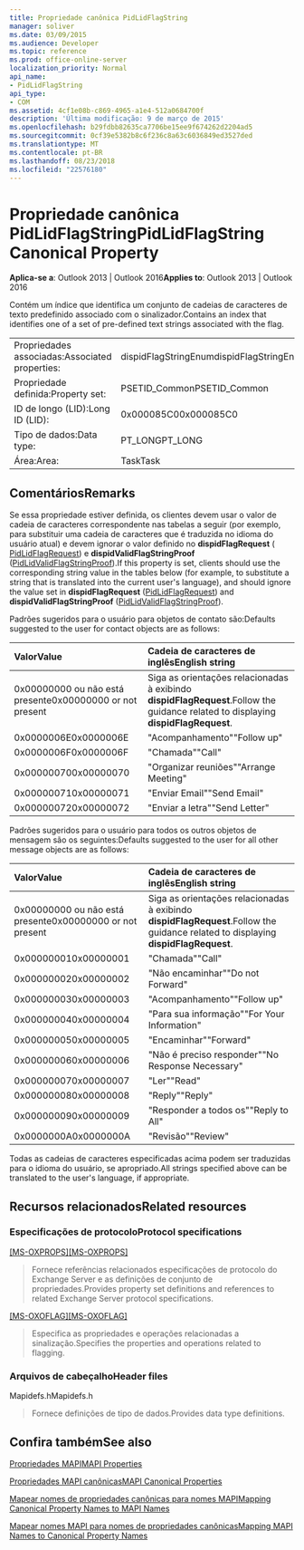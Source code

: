 ```yaml
---
title: Propriedade canônica PidLidFlagString
manager: soliver
ms.date: 03/09/2015
ms.audience: Developer
ms.topic: reference
ms.prod: office-online-server
localization_priority: Normal
api_name:
- PidLidFlagString
api_type:
- COM
ms.assetid: 4cf1e08b-c869-4965-a1e4-512a0684700f
description: 'Última modificação: 9 de março de 2015'
ms.openlocfilehash: b29fdbb82635ca7706be15ee9f674262d2204ad5
ms.sourcegitcommit: 0cf39e5382b8c6f236c8a63c6036849ed3527ded
ms.translationtype: MT
ms.contentlocale: pt-BR
ms.lasthandoff: 08/23/2018
ms.locfileid: "22576180"
---
```

# <a name="pidlidflagstring-canonical-property"></a><span data-ttu-id="0b256-103">Propriedade canônica PidLidFlagString</span><span class="sxs-lookup"><span data-stu-id="0b256-103">PidLidFlagString Canonical Property</span></span>

  
  
<span data-ttu-id="0b256-104">**Aplica-se a**: Outlook 2013 | Outlook 2016</span><span class="sxs-lookup"><span data-stu-id="0b256-104">**Applies to**: Outlook 2013 | Outlook 2016</span></span> 
  
<span data-ttu-id="0b256-105">Contém um índice que identifica um conjunto de cadeias de caracteres de texto predefinido associado com o sinalizador.</span><span class="sxs-lookup"><span data-stu-id="0b256-105">Contains an index that identifies one of a set of pre-defined text strings associated with the flag.</span></span>
  
|||
|:-----|:-----|
|<span data-ttu-id="0b256-106">Propriedades associadas:</span><span class="sxs-lookup"><span data-stu-id="0b256-106">Associated properties:</span></span>  <br/> |<span data-ttu-id="0b256-107">dispidFlagStringEnum</span><span class="sxs-lookup"><span data-stu-id="0b256-107">dispidFlagStringEnum</span></span>  <br/> |
|<span data-ttu-id="0b256-108">Propriedade definida:</span><span class="sxs-lookup"><span data-stu-id="0b256-108">Property set:</span></span>  <br/> |<span data-ttu-id="0b256-109">PSETID_Common</span><span class="sxs-lookup"><span data-stu-id="0b256-109">PSETID_Common</span></span>  <br/> |
|<span data-ttu-id="0b256-110">ID de longo (LID):</span><span class="sxs-lookup"><span data-stu-id="0b256-110">Long ID (LID):</span></span>  <br/> |<span data-ttu-id="0b256-111">0x000085C0</span><span class="sxs-lookup"><span data-stu-id="0b256-111">0x000085C0</span></span>  <br/> |
|<span data-ttu-id="0b256-112">Tipo de dados:</span><span class="sxs-lookup"><span data-stu-id="0b256-112">Data type:</span></span>  <br/> |<span data-ttu-id="0b256-113">PT_LONG</span><span class="sxs-lookup"><span data-stu-id="0b256-113">PT_LONG</span></span>  <br/> |
|<span data-ttu-id="0b256-114">Área:</span><span class="sxs-lookup"><span data-stu-id="0b256-114">Area:</span></span>  <br/> |<span data-ttu-id="0b256-115">Task</span><span class="sxs-lookup"><span data-stu-id="0b256-115">Task</span></span>  <br/> |
   
## <a name="remarks"></a><span data-ttu-id="0b256-116">Comentários</span><span class="sxs-lookup"><span data-stu-id="0b256-116">Remarks</span></span>

<span data-ttu-id="0b256-117">Se essa propriedade estiver definida, os clientes devem usar o valor de cadeia de caracteres correspondente nas tabelas a seguir (por exemplo, para substituir uma cadeia de caracteres que é traduzida no idioma do usuário atual) e devem ignorar o valor definido no **dispidFlagRequest** ([ PidLidFlagRequest](pidlidflagrequest-canonical-property.md)) e **dispidValidFlagStringProof** ([PidLidValidFlagStringProof](pidlidvalidflagstringproof-canonical-property.md)).</span><span class="sxs-lookup"><span data-stu-id="0b256-117">If this property is set, clients should use the corresponding string value in the tables below (for example, to substitute a string that is translated into the current user's language), and should ignore the value set in **dispidFlagRequest** ([PidLidFlagRequest](pidlidflagrequest-canonical-property.md)) and **dispidValidFlagStringProof** ([PidLidValidFlagStringProof](pidlidvalidflagstringproof-canonical-property.md)).</span></span> 
  
<span data-ttu-id="0b256-118">Padrões sugeridos para o usuário para objetos de contato são:</span><span class="sxs-lookup"><span data-stu-id="0b256-118">Defaults suggested to the user for contact objects are as follows:</span></span>
  
|<span data-ttu-id="0b256-119">**Valor**</span><span class="sxs-lookup"><span data-stu-id="0b256-119">**Value**</span></span>|<span data-ttu-id="0b256-120">**Cadeia de caracteres de inglês**</span><span class="sxs-lookup"><span data-stu-id="0b256-120">**English string**</span></span>|
|:-----|:-----|
|<span data-ttu-id="0b256-121">0x00000000 ou não está presente</span><span class="sxs-lookup"><span data-stu-id="0b256-121">0x00000000 or not present</span></span>  <br/> | <span data-ttu-id="0b256-122">Siga as orientações relacionadas à exibindo **dispidFlagRequest**.</span><span class="sxs-lookup"><span data-stu-id="0b256-122">Follow the guidance related to displaying **dispidFlagRequest**.</span></span>  <br/> |
|<span data-ttu-id="0b256-123">0x0000006E</span><span class="sxs-lookup"><span data-stu-id="0b256-123">0x0000006E</span></span>  <br/> |<span data-ttu-id="0b256-124">"Acompanhamento"</span><span class="sxs-lookup"><span data-stu-id="0b256-124">"Follow up"</span></span>  <br/> |
|<span data-ttu-id="0b256-125">0x0000006F</span><span class="sxs-lookup"><span data-stu-id="0b256-125">0x0000006F</span></span>  <br/> |<span data-ttu-id="0b256-126">"Chamada"</span><span class="sxs-lookup"><span data-stu-id="0b256-126">"Call"</span></span>  <br/> |
|<span data-ttu-id="0b256-127">0x00000070</span><span class="sxs-lookup"><span data-stu-id="0b256-127">0x00000070</span></span>  <br/> |<span data-ttu-id="0b256-128">"Organizar reuniões"</span><span class="sxs-lookup"><span data-stu-id="0b256-128">"Arrange Meeting"</span></span>  <br/> |
|<span data-ttu-id="0b256-129">0x00000071</span><span class="sxs-lookup"><span data-stu-id="0b256-129">0x00000071</span></span>  <br/> |<span data-ttu-id="0b256-130">"Enviar Email"</span><span class="sxs-lookup"><span data-stu-id="0b256-130">"Send Email"</span></span>  <br/> |
|<span data-ttu-id="0b256-131">0x00000072</span><span class="sxs-lookup"><span data-stu-id="0b256-131">0x00000072</span></span>  <br/> |<span data-ttu-id="0b256-132">"Enviar a letra"</span><span class="sxs-lookup"><span data-stu-id="0b256-132">"Send Letter"</span></span>  <br/> |
   
<span data-ttu-id="0b256-133">Padrões sugeridos para o usuário para todos os outros objetos de mensagem são os seguintes:</span><span class="sxs-lookup"><span data-stu-id="0b256-133">Defaults suggested to the user for all other message objects are as follows:</span></span>
  
|<span data-ttu-id="0b256-134">**Valor**</span><span class="sxs-lookup"><span data-stu-id="0b256-134">**Value**</span></span>|<span data-ttu-id="0b256-135">**Cadeia de caracteres de inglês**</span><span class="sxs-lookup"><span data-stu-id="0b256-135">**English string**</span></span>|
|:-----|:-----|
|<span data-ttu-id="0b256-136">0x00000000 ou não está presente</span><span class="sxs-lookup"><span data-stu-id="0b256-136">0x00000000 or not present</span></span>  <br/> | <span data-ttu-id="0b256-137">Siga as orientações relacionadas à exibindo **dispidFlagRequest**.</span><span class="sxs-lookup"><span data-stu-id="0b256-137">Follow the guidance related to displaying **dispidFlagRequest**.</span></span>  <br/> |
|<span data-ttu-id="0b256-138">0x00000001</span><span class="sxs-lookup"><span data-stu-id="0b256-138">0x00000001</span></span>  <br/> |<span data-ttu-id="0b256-139">"Chamada"</span><span class="sxs-lookup"><span data-stu-id="0b256-139">"Call"</span></span>  <br/> |
|<span data-ttu-id="0b256-140">0x00000002</span><span class="sxs-lookup"><span data-stu-id="0b256-140">0x00000002</span></span>  <br/> |<span data-ttu-id="0b256-141">"Não encaminhar"</span><span class="sxs-lookup"><span data-stu-id="0b256-141">"Do not Forward"</span></span>  <br/> |
|<span data-ttu-id="0b256-142">0x00000003</span><span class="sxs-lookup"><span data-stu-id="0b256-142">0x00000003</span></span>  <br/> |<span data-ttu-id="0b256-143">"Acompanhamento"</span><span class="sxs-lookup"><span data-stu-id="0b256-143">"Follow up"</span></span>  <br/> |
|<span data-ttu-id="0b256-144">0x00000004</span><span class="sxs-lookup"><span data-stu-id="0b256-144">0x00000004</span></span>  <br/> |<span data-ttu-id="0b256-145">"Para sua informação"</span><span class="sxs-lookup"><span data-stu-id="0b256-145">"For Your Information"</span></span>  <br/> |
|<span data-ttu-id="0b256-146">0x00000005</span><span class="sxs-lookup"><span data-stu-id="0b256-146">0x00000005</span></span>  <br/> |<span data-ttu-id="0b256-147">"Encaminhar"</span><span class="sxs-lookup"><span data-stu-id="0b256-147">"Forward"</span></span>  <br/> |
|<span data-ttu-id="0b256-148">0x00000006</span><span class="sxs-lookup"><span data-stu-id="0b256-148">0x00000006</span></span>  <br/> |<span data-ttu-id="0b256-149">"Não é preciso responder"</span><span class="sxs-lookup"><span data-stu-id="0b256-149">"No Response Necessary"</span></span>  <br/> |
|<span data-ttu-id="0b256-150">0x00000007</span><span class="sxs-lookup"><span data-stu-id="0b256-150">0x00000007</span></span>  <br/> |<span data-ttu-id="0b256-151">"Ler"</span><span class="sxs-lookup"><span data-stu-id="0b256-151">"Read"</span></span>  <br/> |
|<span data-ttu-id="0b256-152">0x00000008</span><span class="sxs-lookup"><span data-stu-id="0b256-152">0x00000008</span></span>  <br/> |<span data-ttu-id="0b256-153">"Reply"</span><span class="sxs-lookup"><span data-stu-id="0b256-153">"Reply"</span></span>  <br/> |
|<span data-ttu-id="0b256-154">0x00000009</span><span class="sxs-lookup"><span data-stu-id="0b256-154">0x00000009</span></span>  <br/> |<span data-ttu-id="0b256-155">"Responder a todos os"</span><span class="sxs-lookup"><span data-stu-id="0b256-155">"Reply to All"</span></span>  <br/> |
|<span data-ttu-id="0b256-156">0x0000000A</span><span class="sxs-lookup"><span data-stu-id="0b256-156">0x0000000A</span></span>  <br/> |<span data-ttu-id="0b256-157">"Revisão"</span><span class="sxs-lookup"><span data-stu-id="0b256-157">"Review"</span></span>  <br/> |
   
<span data-ttu-id="0b256-158">Todas as cadeias de caracteres especificadas acima podem ser traduzidas para o idioma do usuário, se apropriado.</span><span class="sxs-lookup"><span data-stu-id="0b256-158">All strings specified above can be translated to the user's language, if appropriate.</span></span>
  
## <a name="related-resources"></a><span data-ttu-id="0b256-159">Recursos relacionados</span><span class="sxs-lookup"><span data-stu-id="0b256-159">Related resources</span></span>

### <a name="protocol-specifications"></a><span data-ttu-id="0b256-160">Especificações de protocolo</span><span class="sxs-lookup"><span data-stu-id="0b256-160">Protocol specifications</span></span>

<span data-ttu-id="0b256-161">[[MS-OXPROPS]](http://msdn.microsoft.com/library/f6ab1613-aefe-447d-a49c-18217230b148%28Office.15%29.aspx)</span><span class="sxs-lookup"><span data-stu-id="0b256-161">[[MS-OXPROPS]](http://msdn.microsoft.com/library/f6ab1613-aefe-447d-a49c-18217230b148%28Office.15%29.aspx)</span></span>
  
> <span data-ttu-id="0b256-162">Fornece referências relacionados especificações de protocolo do Exchange Server e as definições de conjunto de propriedades.</span><span class="sxs-lookup"><span data-stu-id="0b256-162">Provides property set definitions and references to related Exchange Server protocol specifications.</span></span>
    
<span data-ttu-id="0b256-163">[[MS-OXOFLAG]](http://msdn.microsoft.com/library/f1e50be4-ed30-4c2a-b5cb-8ff3aaaf9b91%28Office.15%29.aspx)</span><span class="sxs-lookup"><span data-stu-id="0b256-163">[[MS-OXOFLAG]](http://msdn.microsoft.com/library/f1e50be4-ed30-4c2a-b5cb-8ff3aaaf9b91%28Office.15%29.aspx)</span></span>
  
> <span data-ttu-id="0b256-164">Especifica as propriedades e operações relacionadas a sinalização.</span><span class="sxs-lookup"><span data-stu-id="0b256-164">Specifies the properties and operations related to flagging.</span></span>
    
### <a name="header-files"></a><span data-ttu-id="0b256-165">Arquivos de cabeçalho</span><span class="sxs-lookup"><span data-stu-id="0b256-165">Header files</span></span>

<span data-ttu-id="0b256-166">Mapidefs.h</span><span class="sxs-lookup"><span data-stu-id="0b256-166">Mapidefs.h</span></span>
  
> <span data-ttu-id="0b256-167">Fornece definições de tipo de dados.</span><span class="sxs-lookup"><span data-stu-id="0b256-167">Provides data type definitions.</span></span>
    
## <a name="see-also"></a><span data-ttu-id="0b256-168">Confira também</span><span class="sxs-lookup"><span data-stu-id="0b256-168">See also</span></span>



[<span data-ttu-id="0b256-169">Propriedades MAPI</span><span class="sxs-lookup"><span data-stu-id="0b256-169">MAPI Properties</span></span>](mapi-properties.md)
  
[<span data-ttu-id="0b256-170">Propriedades MAPI canônicas</span><span class="sxs-lookup"><span data-stu-id="0b256-170">MAPI Canonical Properties</span></span>](mapi-canonical-properties.md)
  
[<span data-ttu-id="0b256-171">Mapear nomes de propriedades canônicas para nomes MAPI</span><span class="sxs-lookup"><span data-stu-id="0b256-171">Mapping Canonical Property Names to MAPI Names</span></span>](mapping-canonical-property-names-to-mapi-names.md)
  
[<span data-ttu-id="0b256-172">Mapear nomes MAPI para nomes de propriedades canônicas</span><span class="sxs-lookup"><span data-stu-id="0b256-172">Mapping MAPI Names to Canonical Property Names</span></span>](mapping-mapi-names-to-canonical-property-names.md)

